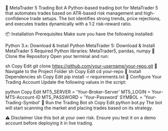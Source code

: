 🚀 MetaTrader 5 Trading Bot
A Python-based trading bot for MetaTrader 5 that automates trades based on ATR-based risk management and high-confidence trade setups. The bot identifies strong trends, price rejections, and executes trades dynamically with a 1:2 risk-reward ratio.

📦 Installation
Prerequisites
Make sure you have the following installed:

Python 3.x: Download & Install Python
MetaTrader 5: Download & Install MetaTrader 5
Required Python libraries: MetaTrader5, pandas, numpy
🔹 Clone the Repository
Open your terminal and run:

sh
Copy
Edit
git clone https://github.com/your-username/your-repo.git
🔹 Navigate to the Project Folder
sh
Copy
Edit
cd your-repo
🔹 Install Dependencies
sh
Copy
Edit
pip install -r requirements.txt
🔹 Configure Your Trading Account
Update the following values in the script:

python
Copy
Edit
MT5_SERVER = 'Your-Broker-Server'
MT5_LOGIN = Your-MT5-Account-ID
MT5_PASSWORD = 'Your-Password'
SYMBOL = 'Your-Trading-Symbol'
🔹 Run the Trading Bot
sh
Copy
Edit
python bot.py
The bot will start scanning the market and placing trades based on its strategy.

⚠️ Disclaimer
Use this bot at your own risk. Ensure you test it on a demo account before deploying it in live trading.
